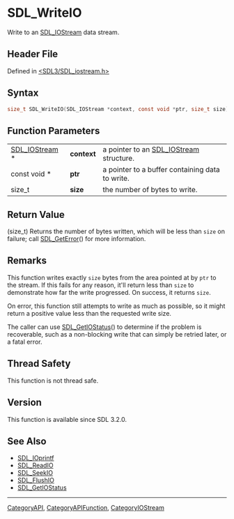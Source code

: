 # SDL_WriteIO

Write to an [SDL_IOStream](SDL_IOStream) data stream.

## Header File

Defined in [<SDL3/SDL_iostream.h>](https://github.com/libsdl-org/SDL/blob/main/include/SDL3/SDL_iostream.h)

## Syntax

```c
size_t SDL_WriteIO(SDL_IOStream *context, const void *ptr, size_t size);
```

## Function Parameters

|                                |             |                                                         |
| ------------------------------ | ----------- | ------------------------------------------------------- |
| [SDL_IOStream](SDL_IOStream) * | **context** | a pointer to an [SDL_IOStream](SDL_IOStream) structure. |
| const void *                   | **ptr**     | a pointer to a buffer containing data to write.         |
| size_t                         | **size**    | the number of bytes to write.                           |

## Return Value

(size_t) Returns the number of bytes written, which will be less than
`size` on failure; call [SDL_GetError](SDL_GetError)() for more
information.

## Remarks

This function writes exactly `size` bytes from the area pointed at by `ptr`
to the stream. If this fails for any reason, it'll return less than `size`
to demonstrate how far the write progressed. On success, it returns `size`.

On error, this function still attempts to write as much as possible, so it
might return a positive value less than the requested write size.

The caller can use [SDL_GetIOStatus](SDL_GetIOStatus)() to determine if the
problem is recoverable, such as a non-blocking write that can simply be
retried later, or a fatal error.

## Thread Safety

This function is not thread safe.

## Version

This function is available since SDL 3.2.0.

## See Also

- [SDL_IOprintf](SDL_IOprintf)
- [SDL_ReadIO](SDL_ReadIO)
- [SDL_SeekIO](SDL_SeekIO)
- [SDL_FlushIO](SDL_FlushIO)
- [SDL_GetIOStatus](SDL_GetIOStatus)






----
[CategoryAPI](CategoryAPI), [CategoryAPIFunction](CategoryAPIFunction), [CategoryIOStream](CategoryIOStream)

